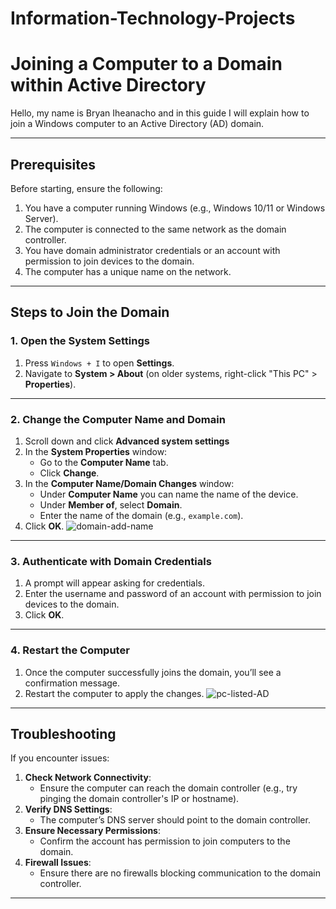# Information-Technology-Projects
# Joining a Computer to a Domain within Active Directory

Hello, my name is Bryan Iheanacho and in this guide I will explain how to join a Windows computer to an Active Directory (AD) domain. 

---

## Prerequisites

Before starting, ensure the following:
1. You have a computer running Windows (e.g., Windows 10/11 or Windows Server).
2. The computer is connected to the same network as the domain controller.
3. You have domain administrator credentials or an account with permission to join devices to the domain.
4. The computer has a unique name on the network.

---

## Steps to Join the Domain

### 1. Open the System Settings
1. Press `Windows + I` to open **Settings**.
2. Navigate to **System > About** (on older systems, right-click "This PC" > **Properties**).

---

### 2. Change the Computer Name and Domain
1. Scroll down and click **Advanced system settings** 
2. In the **System Properties** window:
   - Go to the **Computer Name** tab.
   - Click **Change**.
3. In the **Computer Name/Domain Changes** window:
   - Under **Computer Name** you can name the name of the device. 
   - Under **Member of**, select **Domain**.
   - Enter the name of the domain (e.g., `example.com`).
4. Click **OK**.
![domain-add-name](https://github.com/user-attachments/assets/c5f6dcfb-8d77-49f5-8af4-33c8c143f8ad)

---

### 3. Authenticate with Domain Credentials
1. A prompt will appear asking for credentials.
2. Enter the username and password of an account with permission to join devices to the domain.
3. Click **OK**.

---

### 4. Restart the Computer
1. Once the computer successfully joins the domain, you’ll see a confirmation message.
2. Restart the computer to apply the changes.
![pc-listed-AD](https://github.com/user-attachments/assets/3ff707bd-7e66-4300-9e20-bb6ebdef416c)

---

## Troubleshooting

If you encounter issues:
1. **Check Network Connectivity**:
   - Ensure the computer can reach the domain controller (e.g., try pinging the domain controller's IP or hostname).
2. **Verify DNS Settings**:
   - The computer’s DNS server should point to the domain controller.
3. **Ensure Necessary Permissions**:
   - Confirm the account has permission to join computers to the domain.
4. **Firewall Issues**:
   - Ensure there are no firewalls blocking communication to the domain controller.

---
